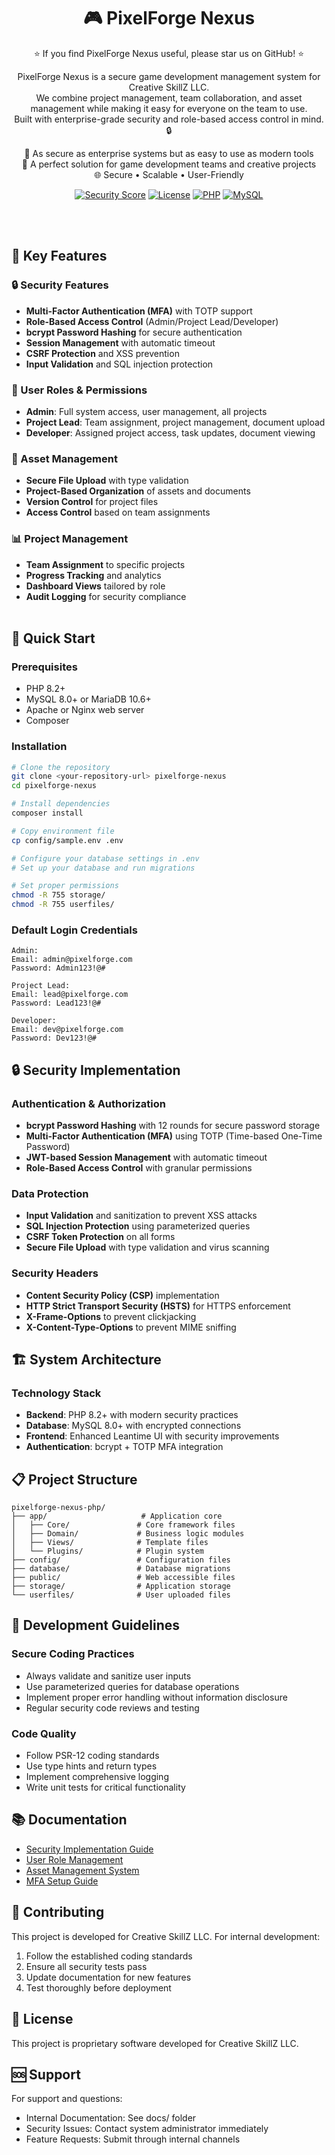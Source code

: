 
<div align="center">

# 🎮 PixelForge Nexus

⭐ If you find PixelForge Nexus useful, please star us on GitHub! ⭐

PixelForge Nexus is a secure game development management system for Creative SkillZ LLC.<br />
We combine project management, team collaboration, and asset management while making it easy for everyone on the team to use.<br />
Built with enterprise-grade security and role-based access control in mind. 🔒<br />

💪 As secure as enterprise systems but as easy to use as modern tools<br />
🔄 A perfect solution for game development teams and creative projects<br />
🌐 Secure • Scalable • User-Friendly<br />

[![Security Score](https://img.shields.io/badge/Security%20Score-92%2F100-brightgreen)](./security/security-testing-report.md)
[![License](https://img.shields.io/badge/License-MIT-blue.svg)](LICENSE)
[![PHP](https://img.shields.io/badge/PHP-8%2B-blue)](https://php.net/)
[![MySQL](https://img.shields.io/badge/MySQL-8-orange)](https://mysql.com/)
<br />

</div>
<br /><br />

## 🚀 Key Features ##

### 🔒 Security Features
- **Multi-Factor Authentication (MFA)** with TOTP support
- **Role-Based Access Control** (Admin/Project Lead/Developer)
- **bcrypt Password Hashing** for secure authentication
- **Session Management** with automatic timeout
- **CSRF Protection** and XSS prevention
- **Input Validation** and SQL injection protection

### 👥 User Roles & Permissions
- **Admin**: Full system access, user management, all projects
- **Project Lead**: Team assignment, project management, document upload
- **Developer**: Assigned project access, task updates, document viewing

### 📁 Asset Management
- **Secure File Upload** with type validation
- **Project-Based Organization** of assets and documents
- **Version Control** for project files
- **Access Control** based on team assignments

### 📊 Project Management
- **Team Assignment** to specific projects
- **Progress Tracking** and analytics
- **Dashboard Views** tailored by role
- **Audit Logging** for security compliance
<br /><br />
## 🚀 Quick Start

### Prerequisites
- PHP 8.2+
- MySQL 8.0+ or MariaDB 10.6+
- Apache or Nginx web server
- Composer

### Installation
```bash
# Clone the repository
git clone <your-repository-url> pixelforge-nexus
cd pixelforge-nexus

# Install dependencies
composer install

# Copy environment file
cp config/sample.env .env

# Configure your database settings in .env
# Set up your database and run migrations

# Set proper permissions
chmod -R 755 storage/
chmod -R 755 userfiles/
```

### Default Login Credentials
```
Admin:
Email: admin@pixelforge.com
Password: Admin123!@#

Project Lead:
Email: lead@pixelforge.com
Password: Lead123!@#

Developer:
Email: dev@pixelforge.com
Password: Dev123!@#
```


## 🔒 Security Implementation

### Authentication & Authorization
- **bcrypt Password Hashing** with 12 rounds for secure password storage
- **Multi-Factor Authentication (MFA)** using TOTP (Time-based One-Time Password)
- **JWT-based Session Management** with automatic timeout
- **Role-Based Access Control** with granular permissions

### Data Protection
- **Input Validation** and sanitization to prevent XSS attacks
- **SQL Injection Protection** using parameterized queries
- **CSRF Token Protection** on all forms
- **Secure File Upload** with type validation and virus scanning

### Security Headers
- **Content Security Policy (CSP)** implementation
- **HTTP Strict Transport Security (HSTS)** for HTTPS enforcement
- **X-Frame-Options** to prevent clickjacking
- **X-Content-Type-Options** to prevent MIME sniffing

## 🏗️ System Architecture

### Technology Stack
- **Backend**: PHP 8.2+ with modern security practices
- **Database**: MySQL 8.0+ with encrypted connections
- **Frontend**: Enhanced Leantime UI with security improvements
- **Authentication**: bcrypt + TOTP MFA integration
## 📋 Project Structure

```
pixelforge-nexus-php/
├── app/                     # Application core
│   ├── Core/               # Core framework files
│   ├── Domain/             # Business logic modules
│   ├── Views/              # Template files
│   └── Plugins/            # Plugin system
├── config/                 # Configuration files
├── database/               # Database migrations
├── public/                 # Web accessible files
├── storage/                # Application storage
└── userfiles/              # User uploaded files
```

## 🔧 Development Guidelines

### Secure Coding Practices
- Always validate and sanitize user inputs
- Use parameterized queries for database operations
- Implement proper error handling without information disclosure
- Regular security code reviews and testing

### Code Quality
- Follow PSR-12 coding standards
- Use type hints and return types
- Implement comprehensive logging
- Write unit tests for critical functionality

## 📚 Documentation

- [Security Implementation Guide](docs/security.md)
- [User Role Management](docs/roles.md)
- [Asset Management System](docs/assets.md)
- [MFA Setup Guide](docs/mfa.md)

## 🤝 Contributing

This project is developed for Creative SkillZ LLC. For internal development:
1. Follow the established coding standards
2. Ensure all security tests pass
3. Update documentation for new features
4. Test thoroughly before deployment

## 📄 License

This project is proprietary software developed for Creative SkillZ LLC.

## 🆘 Support

For support and questions:
- Internal Documentation: See docs/ folder
- Security Issues: Contact system administrator immediately
- Feature Requests: Submit through internal channels
